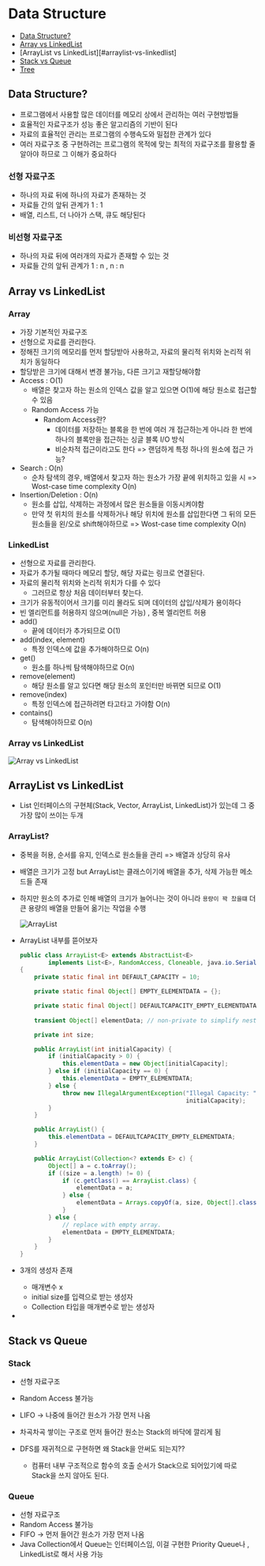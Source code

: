 # Data Structure

* [Data Structure?](#data-structure?)
* [Array vs LinkedList](#array-vs-linkedlist)
* [ArrayList vs LinkedList][#arraylist-vs-linkedlist]
* [Stack vs Queue](#stack-vs-queue)
* [Tree](#tree)



## Data Structure?

- 프로그램에서 사용할 많은 데이터를 메모리 상에서 관리하는 여러 구현방법들
- 효율적인 자료구조가 성능 좋은 알고리즘의 기반이 된다
- 자료의 효율적인 관리는 프로그램의 수행속도와 밀접한 관계가 있다
- 여러 자료구조 중 구현하려는 프로그램의 목적에 맞는 최적의 자료구조를 활용할 줄 알아야 하므로 그 이해가 중요하다



### 선형 자료구조

- 하나의 자료 뒤에 하나의 자료가 존재하는 것
- 자료들 간의 앞뒤 관계가 1 : 1
- 배열, 리스트, 더 나아가 스택, 큐도 해당된다



### 비선형 자료구조

- 하나의 자료 뒤에 여러개의 자료가 존재할 수 있는 것
- 자료들 간의 앞뒤 관계가 1 : n , n : n



## Array vs LinkedList

### Array

- 가장 기본적인 자료구조
- 선형으로 자료를 관리한다.
- 정해진 크기의 메모리를 먼저 할당받아 사용하고, 자료의 물리적 위치와 논리적 위치가 동일하다
- 할당받은 크기에 대해서 변경 불가능, 다른 크기고 재할당해야함
- Access : O(1)
  - 배열은 찾고자 하는 원소의 인덱스 값을 알고 있으면 O(1)에 해당 원소로 접근할 수 있음
  - Random Access 가능
    - Random Access란?
      - 데이터를 저장하는 블록을 한 번에 여러 개 접근하는게 아니라 한 번에 하나의 블록만을 접근하는 싱글 블록 I/O 방식
      - 비순차적 접근이라고도 한다 => 랜덤하게 특정 하나의 원소에 접근 가능?
- Search : O(n)
  - 순차 탐색의 경우, 배열에서 찾고자 하는 원소가 가장 끝에 위치하고 있을 시 => Wost-case time complexity O(n)
- Insertion/Deletion : O(n)
  - 원소를 삽입, 삭제하는 과정에서 많은 원소들을 이동시켜야함
  - 만약 첫 위치의 원소를 삭제하거나 해당 위치에 원소를 삽입한다면 그 뒤의 모든 원소들을 왼/오로 shift해야하므로 => Wost-case time complexity O(n)



### LinkedList

- 선형으로 자료를 관리한다.
- 자료가 추가될 때마다 메모리 할당, 해당 자료는 링크로 연결된다.
- 자료의 물리적 위치와 논리적 위치가 다를 수 있다 
  - 그러므로 항상 처음 데이터부터 찾는다.
- 크기가 유동적이어서 크기를 미리 몰라도 되며 데이터의 삽입/삭제가 용이하다
- 빈 엘리먼트를 허용하지 않으며(null은 가능) , 중복 엘리먼트 허용
- add()
  - 끝에 데이터가 추가되므로 O(1)
- add(index, element)
  - 특정 인덱스에 값을 추가해야하므로 O(n)
- get()
  - 원소를 하나씩 탐색해야하므로 O(n)
- remove(element)
  - 해당 원소를 알고 있다면 해당 원소의 포인터만 바뀌면 되므로 O(1)
- remove(index)
  - 특정 인덱스에 접근하려면 타고타고 가야함 O(n)
- contains()
  - 탐색해야하므로 O(n)



### Array vs LinkedList

![Array vs LinkedList](https://user-images.githubusercontent.com/41468004/126497627-be48a699-a0cb-4ff1-915b-41c933f74c04.png)



## ArrayList vs LinkedList

- List 인터페이스의 구현체(Stack, Vector, ArrayList, LinkedList)가 있는데 그 중 가장 많이 쓰이는 두개



### ArrayList?

- 중복을 허용, 순서를 유지, 인덱스로 원소들을 관리 => 배열과 상당히 유사

- 배열은 크기가 고정 but ArrayList는 클래스이기에 배열을 추가, 삭제 가능한 메소드들 존재

- 하지만 원소의 추가로 인해 배열의 크기가 늘어나는 것이 아니라 `용량이 꽉 찼을떄` 더큰 용량의 배열을 만들어 옮기는 작업을 수행

  ![ArrayList](https://user-images.githubusercontent.com/41468004/126501992-25e4c316-c59d-4870-8677-b25f7fb3b76a.png)

- ArrayList 내부를 뜯어보자

  ```java
  public class ArrayList<E> extends AbstractList<E>
          implements List<E>, RandomAccess, Cloneable, java.io.Serializable
  {
      private static final int DEFAULT_CAPACITY = 10;
  
      private static final Object[] EMPTY_ELEMENTDATA = {};
  
      private static final Object[] DEFAULTCAPACITY_EMPTY_ELEMENTDATA = {};
      
      transient Object[] elementData; // non-private to simplify nested class access
  
      private int size;
  
      public ArrayList(int initialCapacity) {
          if (initialCapacity > 0) {
              this.elementData = new Object[initialCapacity];
          } else if (initialCapacity == 0) {
              this.elementData = EMPTY_ELEMENTDATA;
          } else {
              throw new IllegalArgumentException("Illegal Capacity: "+
                                                 initialCapacity);
          }
      }
  
      public ArrayList() {
          this.elementData = DEFAULTCAPACITY_EMPTY_ELEMENTDATA;
      }
  
      public ArrayList(Collection<? extends E> c) {
          Object[] a = c.toArray();
          if ((size = a.length) != 0) {
              if (c.getClass() == ArrayList.class) {
                  elementData = a;
              } else {
                  elementData = Arrays.copyOf(a, size, Object[].class);
              }
          } else {
              // replace with empty array.
              elementData = EMPTY_ELEMENTDATA;
          }
      }
  }
  ```

- 3개의 생성자 존재

  - 매개변수 x
  - initial size를 입력으로 받는 생성자
  - Collection 타입을 매개변수로 받는 생성자

  

- 

  

## Stack vs Queue

### Stack

- 선형 자료구조
- Random Access 불가능
- LIFO -> 나중에 들어간 원소가 가장 먼저 나옴
- 차곡차곡 쌓이는 구조로 먼저 들어간 원소는 Stack의 바닥에 깔리게 됨

- DFS를 재귀적으로 구현하면 왜 Stack을 안써도 되는지??
  - 컴퓨터 내부 구조적으로 함수의 호출 순서가 Stack으로 되어있기에 따로 Stack을 쓰지 않아도 된다.



### Queue

- 선형 자료구조
- Random Access 불가능
- FIFO -> 먼저 들어간 원소가 가장 먼저 나옴
- Java Collection에서 Queue는 인터페이스임, 이걸 구현한 Priority Queue나 , LinkedList로 해서 사용 가능